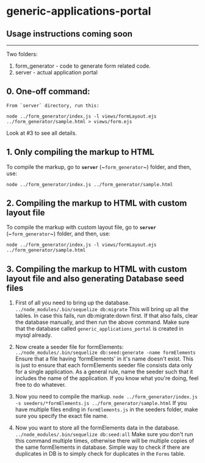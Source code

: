 # generic-applications-portal

## Usage instructions coming soon

----------

Two folders:
1. form\_generator - code to generate form related code.
2. server - actual application portal

## 0. One-off command:
    From `server` directory, run this:

```node ../form_generator/index.js -l views/formLayout.ejs ../form_generator/sample.html > views/form.ejs```

Look at #3 to see all details.

## 1. Only compiling the markup to HTML
To compile the markup, go to **`server`** (~`form_generator`~) folder, and then, use:

```node ../form_generator/index.js ../form_generator/sample.html```

## 2. Compiling the markup to HTML with custom layout file
To compile the markup with custom layout file, go to **`server`** (~`form_generator`~) folder, and then, use:

```node ../form_generator/index.js -l views/formLayout.ejs ../form_generator/sample.html```

## 3. Compiling the markup to HTML with custom layout file and also generating Database seed files

1. First of all you need to bring up the database.
    ```../node_modules/.bin/sequelize db:migrate```
    This will bring up all the tables. In case this fails, run db:migrate:down first. If that also
    fails, clear the database manually, and then run the above command. Make sure that the database
    called ```generic_applications_portal``` is created in mysql already.

2. Now create a seeder file for formElements:
    ```../node_modules/.bin/sequelize db:seed:generate -name formElements```
    Ensure that a file having 'formElements' in it's name doesn't exist. This is just to ensure that each formElements seeder file consists data only for a single application. As a general
    rule, name the seeder such that it includes the name of the application.
    If you know what you're doing, feel free to do whatever.

3. Now you need to compile the markup.
    ```node ../form_generator/index.js -s seeders/*formElements.js ../form_generator/sample.html```
    If you have multiple files ending in `formElements.js` in the seeders folder, make sure you
    specify the exact file name.

4. Now you want to store all the formElements data in the database.
```../node_modules/.bin/sequelize db:seed:all```
    Make sure you don't run this command multiple times, otherwise there will be multiple copies
    of the same formElements in database. Simple way to check if there are duplicates in DB is
    to simply check for duplicates in the `Forms` table.

